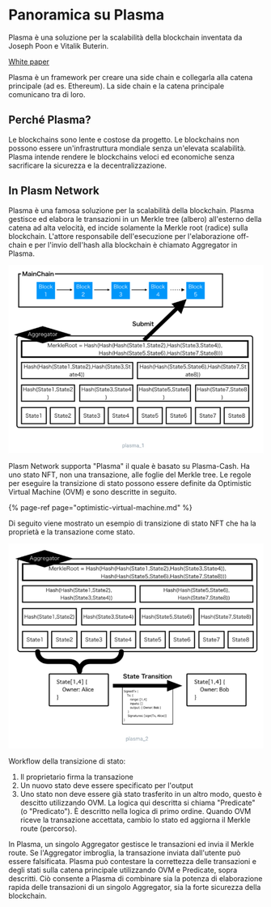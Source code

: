 # Panoramica su Plasma

Plasma è una soluzione per la scalabilità della blockchain inventata da Joseph Poon e Vitalik Buterin.

[White paper](https://plasma.io/plasma.pdf)

Plasma è un framework per creare una side chain e collegarla alla catena principale \(ad es. Ethereum\). La side chain e la catena principale comunicano tra di loro.

## Perché Plasma?

Le blockchains sono lente e costose da progetto. Le blockchains non possono essere un'infrastruttura mondiale senza un'elevata scalabilità. Plasma intende rendere le blockchains veloci ed economiche senza sacrificare la sicurezza e la decentralizzazione.

## In Plasm Network

Plasma è una famosa soluzione per la scalabilità della blockchain. Plasma gestisce ed elabora le transazioni in un Merkle tree \(albero\) all'esterno della catena ad alta velocità, ed incide solamente la Merkle root \(radice\) sulla blockchain. L'attore responsabile dell'esecuzione per l'elaborazione off-chain e per l'invio dell'hash alla blockchain è chiamato Aggregator in Plasma.

![](../.gitbook/assets/sukurnshotto-2020-05-31-183650png.png)

Plasm Network supporta "Plasma" il quale è basato su Plasma-Cash. Ha uno stato NFT, non una transazione, alle foglie del Merkle tree. Le regole per eseguire la transizione di stato possono essere definite da Optimistic Virtual Machine \(OVM\) e sono descritte in seguito.

{% page-ref page="optimistic-virtual-machine.md" %}

Di seguito viene mostrato un esempio di transizione di stato NFT che ha la proprietà e la transazione come stato.

![](../.gitbook/assets/sukurnshotto-2020-05-31-183843png.png)

Workflow della transizione di stato:

1. Il proprietario firma la transazione
2. Un nuovo stato deve essere specificato per l'output   
3. Uno stato non deve essere già stato trasferito in un altro modo, questo è descitto utilizzando OVM. La logica qui descritta si chiama "Predicate" \(o "Predicato"\). È descritto nella logica di primo ordine. Quando OVM riceve la transazione accettata, cambio lo stato ed aggiorna il Merkle route \(percorso\).

In Plasma, un singolo Aggregator gestisce le transazioni ed invia il Merkle route. Se l'Aggregator imbroglia, la transazione inviata dall'utente può essere falsificata. Plasma può contestare la correttezza delle transazioni e degli stati sulla catena principale utilizzando OVM e Predicate, sopra descritti. Ciò consente a Plasma di combinare sia la potenza di elaborazione rapida delle transazioni di un singolo Aggregator, sia la forte sicurezza della blockchain.

